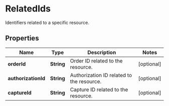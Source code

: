 

# RelatedIds

Identifiers related to a specific resource.

## Properties

| Name | Type | Description | Notes |
|------------ | ------------- | ------------- | -------------|
|**orderId** | **String** | Order ID related to the resource. |  [optional] |
|**authorizationId** | **String** | Authorization ID related to the resource. |  [optional] |
|**captureId** | **String** | Capture ID related to the resource. |  [optional] |



